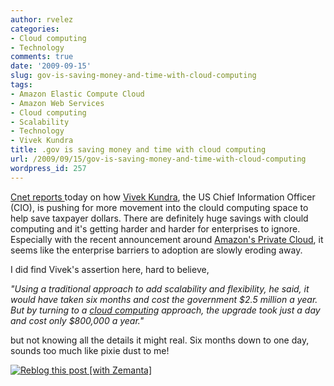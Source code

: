 ```yaml
---
author: rvelez
categories:
- Cloud computing
- Technology
comments: true
date: '2009-09-15'
slug: gov-is-saving-money-and-time-with-cloud-computing
tags:
- Amazon Elastic Compute Cloud
- Amazon Web Services
- Cloud computing
- Scalability
- Technology
- Vivek Kundra
title: .gov is saving money and time with cloud computing
url: /2009/09/15/gov-is-saving-money-and-time-with-cloud-computing
wordpress_id: 257
---
```



[Cnet reports ](http://news.cnet.com/8301-13772_3-10353479-52.html)today on how [Vivek Kundra](http://en.wikipedia.org/wiki/Vivek_Kundra), the US Chief Information Officer (CIO), is pushing for more movement into the clould computing space to help save taxpayer dollars. There are definitely huge savings with clould computing and it's getting harder and harder for enterprises to ignore. Especially with the recent announcement around [Amazon's Private Cloud](http://aws.amazon.com/vpc/), it seems like the enterprise barriers to adoption are slowly eroding away.

I did find Vivek's assertion here, hard to believe,

_"Using a traditional approach to add scalability and flexibility, he said, it would have taken six months and cost the government $2.5 million a year. But by turning to a [cloud computing](http://en.wikipedia.org/wiki/Cloud_computing) approach, the upgrade took just a day and cost only $800,000 a year."_

but not knowing all the details it might real. Six months down to one day, sounds too much like pixie dust to me!


[![Reblog this post [with Zemanta]](http://img.zemanta.com/reblog_e.png?x-id=d19edd80-5b5b-4d92-9f47-661895648a32)](http://reblog.zemanta.com/zemified/d19edd80-5b5b-4d92-9f47-661895648a32/)
